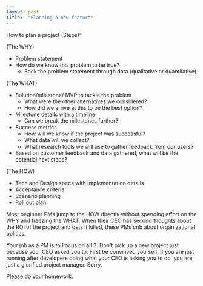 ```yaml
---
layout: post
title:  "Planning a new feature"
---
```


How to plan a project (Steps):

(The WHY)
- Problem statement
- How do we know this problem to be true?
  - Back the problem statement through data (qualitative or quantitative)

(The WHAT)
- Solution/milestone/ MVP to tackle the problem
  - What were the other alternatives we considered?
  - How did we arrive at this to be the best option?
- Milestone details with a timeline
  -  Can we break the milestones further?
- Success metrics
  - How will we know if the project was successful?
  - What data will we collect?
  - What research tools we will use to gather feedback from our users?
- Based on customer feedback and data gathered, what will be the potential next steps?

(The HOW)
- Tech and Design specs with Implementation details
- Acceptance criteria
- Scenario planning
- Roll out plan

Most beginner PMs jump to the HOW directly without spending effort on the WHY and freezing the WHAT. When their CEO has second thoughts about the ROI of the project and gets it killed, these PMs crib about organizational politics.

Your job as a PM is to Focus on all 3. Don't pick up a new project just because your CEO asked you to. First be convinved yourself. If you are just running after developers doing what your CEO is asking you to do, you are just a glorified project manager. Sorry.

Please do your homework.
